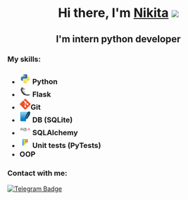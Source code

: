 <h1 align="center">Hi there, I'm <a href="https://daniilshat.ru/" target="_blank">Nikita</a> 
<img src="https://github.com/blackcater/blackcater/raw/main/images/Hi.gif" height="25"/></h1>
<h2 align="center">I'm intern python developer</h2>
<h3 align="left">My skills:</h3>
<h3 align="left"><ul>
    <li><img src="https://github.com/devicons/devicon/blob/master/icons/python/python-original.svg" width="25"> Python</li>
    <li><img src="https://github.com/devicons/devicon/blob/master/icons/flask/flask-original.svg" width="25"> Flask</li>
    <li><img src="https://github.com/devicons/devicon/blob/master/icons/git/git-original.svg" width="25">Git</li>
    <li><img src="https://github.com/devicons/devicon/blob/master/icons/sqlite/sqlite-original.svg" width="25"> DB (SQLite)</li>
    <li><img src="https://github.com/devicons/devicon/blob/master/icons/sqlalchemy/sqlalchemy-original.svg" width="25"> SQLAlchemy</li>
    <li><img src="https://github.com/devicons/devicon/blob/master/icons/pytest/pytest-original.svg" width="25"> Unit tests (PyTests)</li>
    <li>OOP</li>
</ul></h3>

<div id="badges">
  <h3 align='left'>Contact with me:</h3>
    <a href="https://t.me/bchkrvn">
    <img src="https://img.shields.io/badge/Telegram-blue?style=for-the-badge&logo=telegram&logoColor=white" alt="Telegram Badge"/>
      </a>
</div>
